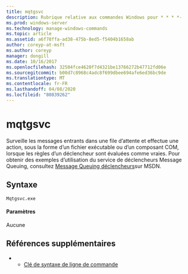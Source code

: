 ```yaml
---
title: mqtgsvc
description: Rubrique relative aux commandes Windows pour * * * *-
ms.prod: windows-server
ms.technology: manage-windows-commands
ms.topic: article
ms.assetid: a6f78ffa-ad38-475b-8ed5-f5404b1658ab
author: coreyp-at-msft
ms.author: coreyp
manager: dongill
ms.date: 10/16/2017
ms.openlocfilehash: 32504fce4620f7d4321be13766272b47712fd06e
ms.sourcegitcommit: b00d7c8968c4adc8f699dbee694afe6ed36bc9de
ms.translationtype: MT
ms.contentlocale: fr-FR
ms.lasthandoff: 04/08/2020
ms.locfileid: "80839262"
---
```

# <a name="mqtgsvc"></a>mqtgsvc



Surveille les messages entrants dans une file d’attente et effectue une action, sous la forme d’un fichier exécutable ou d’un composant COM, lorsque les règles d’un déclencheur sont évaluées comme vraies. Pour obtenir des exemples d’utilisation du service de déclencheurs Message Queuing, consultez [Message Queuing déclencheurs](https://go.microsoft.com/fwlink/?LinkId=248725)sur MSDN.

## <a name="syntax"></a>Syntaxe

```
Mqtgsvc.exe
```

#### <a name="parameters"></a>Paramètres

Aucune

## <a name="additional-references"></a>Références supplémentaires

-   - [Clé de syntaxe de ligne de commande](command-line-syntax-key.md)